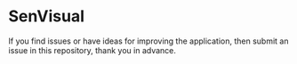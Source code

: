 # SenVisual

If you find issues or have ideas for improving the application, then submit an issue in this repository, thank you in advance.